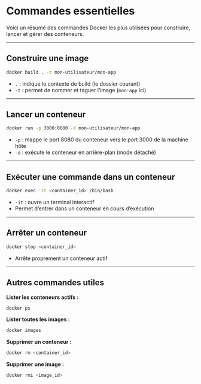 # Commandes essentielles

Voici un résumé des commandes Docker les plus utilisées pour construire, lancer et gérer des conteneurs.

---

## Construire une image

```bash
docker build . -t mon-utilisateur/mon-app
```

- `.` : indique le contexte de build (le dossier courant)
- `-t` : permet de nommer et taguer l’image (`mon-app` ici)

---

## Lancer un conteneur

```bash
docker run -p 3000:8080 -d mon-utilisateur/mon-app
```

- `-p` : mappe le port 8080 du conteneur vers le port 3000 de la machine hôte
- `-d` : exécute le conteneur en arrière-plan (mode détaché)

---

## Exécuter une commande dans un conteneur

```bash
docker exec -it <container_id> /bin/bash
```

- `-it` : ouvre un terminal interactif
- Permet d’entrer dans un conteneur en cours d’exécution

---

## Arrêter un conteneur

```bash
docker stop <container_id>
```

- Arrête proprement un conteneur actif

---

## Autres commandes utiles

**Lister les conteneurs actifs :**

```bash
docker ps
```

**Lister toutes les images :**

```bash
docker images
```

**Supprimer un conteneur :**

```bash
docker rm <container_id>
```

**Supprimer une image :**

```bash
docker rmi <image_id>
```
